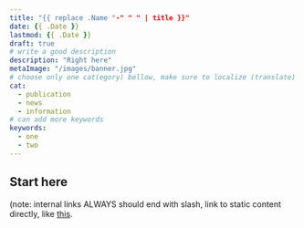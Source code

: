```yaml
---
title: "{{ replace .Name "-" " " | title }}"
date: {{ .Date }}
lastmod: {{ .Date }}
draft: true
# write a good description
description: "Right here"
metaImage: "/images/banner.jpg" 
# choose only one cat(egory) bellow, make sure to localize (translate) it
cat:
  - publication
  - news
  - information
# can add more keywords
keywords:
  - one
  - two
---
```


## Start here
(note: internal links ALWAYS should end with slash, link to static content directly, like [this](picture.jpg).

